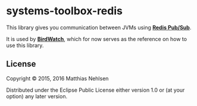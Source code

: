 # systems-toolbox-redis

This library gives you communication between JVMs using **[Redis Pub/Sub](http://redis.io/topics/pubsub)**.

It is used by **[BirdWatch](https://github.com/matthiasn/Birdwatch)**, which for now serves as the reference on how to use this library.

## License

Copyright © 2015, 2016 Matthias Nehlsen

Distributed under the Eclipse Public License either version 1.0 or (at your option) any later version.
